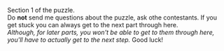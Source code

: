 Section 1 of the puzzle.<br>
Do <b>not</b> send me questions about the puzzle, ask othe contestants.
If you get stuck you can always get to the next part through here.<br>
<i>Although, for later parts, you won't be able to get to them through here, you'll have to actually get to the next step.</i>
Good luck!

